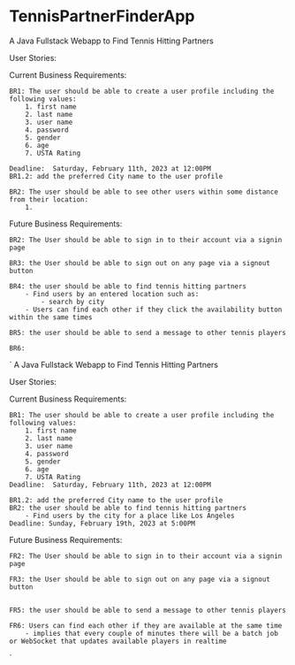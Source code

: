 # TennisPartnerFinderApp
A Java Fullstack Webapp to Find Tennis Hitting Partners

User Stories:

Current Business Requirements:

    BR1: The user should be able to create a user profile including the following values:
        1. first name
        2. last name
        3. user name
        4. password
        5. gender
        6. age
        7. USTA Rating
    
    Deadline:  Saturday, February 11th, 2023 at 12:00PM
    BR1.2: add the preferred City name to the user profile

    BR2: The user should be able to see other users within some distance from their location:
        1. 

    

Future Business Requirements:

    BR2: The User should be able to sign in to their account via a signin page

    BR3: the User should be able to sign out on any page via a signout button

    BR4: the user should be able to find tennis hitting partners
        - Find users by an entered location such as:
            - search by city
        - Users can find each other if they click the availability button within the same times

    BR5: the user should be able to send a message to other tennis players

    BR6:
`
A Java Fullstack Webapp to Find Tennis Hitting Partners

User Stories:

Current Business Requirements:

    BR1: The user should be able to create a user profile including the following values:
        1. first name
        2. last name
        3. user name
        4. password
        5. gender
        6. age
        7. USTA Rating
    Deadline:  Saturday, February 11th, 2023 at 12:00PM
    
    BR1.2: add the preferred City name to the user profile
    BR2: the user should be able to find tennis hitting partners
        - Find users by the city for a place like Los Angeles
    Deadline: Sunday, February 19th, 2023 at 5:00PM

    

Future Business Requirements:

    FR2: The User should be able to sign in to their account via a signin page

    FR3: the User should be able to sign out on any page via a signout button


    FR5: the user should be able to send a message to other tennis players

    FR6: Users can find each other if they are available at the same time
        - implies that every couple of minutes there will be a batch job or WebSocket that updates available players in realtime

`